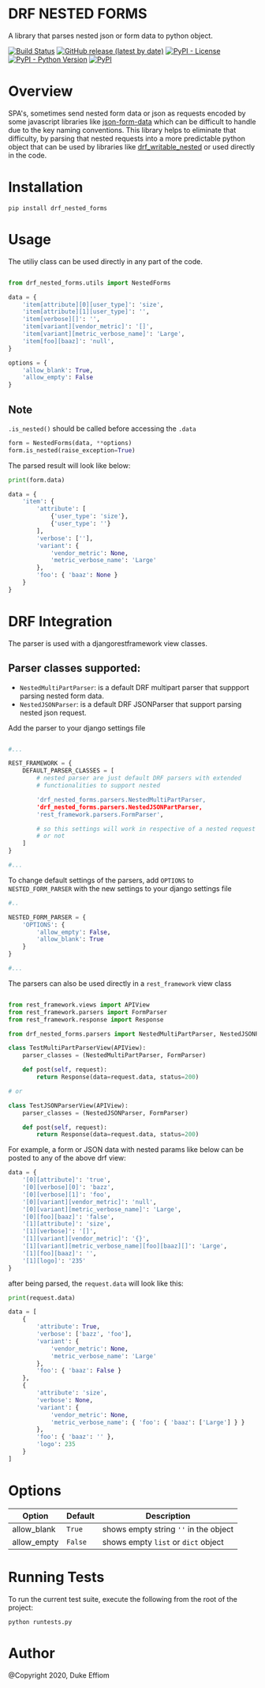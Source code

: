 # DRF NESTED FORMS

A library that parses nested json or form data to python object.

[![Build Status](https://travis-ci.com/emperorDuke/nested_formdata.svg?branch=master)](https://travis-ci.com/emperorDuke/nested_formdata)
[![GitHub release (latest by date)](https://img.shields.io/github/v/release/emperorDuke/nested_formdata)](https://github.com/emperorDuke/nested_formdata/releases)
[![PyPI - License](https://img.shields.io/pypi/l/drf_nested_forms)](https://pypi.python.org/pypi/drf-nested-forms)
[![PyPI - Python Version](https://img.shields.io/pypi/pyversions/drf_nested_forms)](https://pypi.python.org/pypi/drf-nested-forms)
[![PyPI](https://img.shields.io/pypi/v/drf_nested_forms)](https://pypi.python.org/pypi/drf-nested-forms)

# Overview

SPA's, sometimes send nested form data or json as requests encoded by some javascript libraries like [json-form-data](https://github.com/hyperatom/json-form-data#readme) which can be difficult to handle due to the key naming conventions. This library helps to eliminate that difficulty, by parsing that nested requests into a more predictable python object that can be used by libraries like [drf_writable_nested](https://github.com/beda-software/drf-writable-nested#readme) or used directly in the code.

# Installation

```
pip install drf_nested_forms
```

# Usage

The utiliy class can be used directly in any part of the code.

```python

from drf_nested_forms.utils import NestedForms

data = {
    'item[attribute][0][user_type]': 'size',
    'item[attribute][1][user_type]': '',
    'item[verbose][]': '',
    'item[variant][vendor_metric]': '[]',
    'item[variant][metric_verbose_name]': 'Large',
    'item[foo][baaz]': 'null',
}

options = {
    'allow_blank': True,
    'allow_empty': False
}
```

## Note

`.is_nested()` should be called before accessing the `.data`

```python
form = NestedForms(data, **options)
form.is_nested(raise_exception=True)
```

The parsed result will look like below:

```python
print(form.data)

data = {
    'item': {
        'attribute': [
            {'user_type': 'size'},
            {'user_type': ''}
        ],
        'verbose': [''],
        'variant': {
            'vendor_metric': None,
            'metric_verbose_name': 'Large'
        },
        'foo': { 'baaz': None }
    }
}
```

# DRF Integration

The parser is used with a djangorestframework view classes.

## Parser classes supported:

- `NestedMultiPartParser`: is a default DRF multipart parser that suppport parsing nested form data.
- `NestedJSONParser`: is a default DRF JSONParser that support parsing nested json request.

Add the parser to your django settings file

```python

#...

REST_FRAMEWORK = {
    DEFAULT_PARSER_CLASSES = [
        # nested parser are just default DRF parsers with extended
        # functionalities to support nested

        'drf_nested_forms.parsers.NestedMultiPartParser,
        'drf_nested_forms.parsers.NestedJSONPartParser,
        'rest_framework.parsers.FormParser',

        # so this settings will work in respective of a nested request
        # or not
    ]
}

#...

```

To change default settings of the parsers, add `OPTIONS` to `NESTED_FORM_PARSER` with the new settings to your django settings file

```python
#..

NESTED_FORM_PARSER = {
    'OPTIONS': {
        'allow_empty': False,
        'allow_blank': True
    }
}

#...

```

The parsers can also be used directly in a `rest_framework` view class

```python

from rest_framework.views import APIView
from rest_framework.parsers import FormParser
from rest_framework.response import Response

from drf_nested_forms.parsers import NestedMultiPartParser, NestedJSONParser

class TestMultiPartParserView(APIView):
    parser_classes = (NestedMultiPartParser, FormParser)

    def post(self, request):
        return Response(data=request.data, status=200)

# or

class TestJSONParserView(APIView):
    parser_classes = (NestedJSONParser, FormParser)

    def post(self, request):
        return Response(data=request.data, status=200)

```

For example, a form or JSON data with nested params like below can be posted to any of the above drf view:

```python
data = {
    '[0][attribute]': 'true',
    '[0][verbose][0]': 'bazz',
    '[0][verbose][1]': 'foo',
    '[0][variant][vendor_metric]': 'null',
    '[0][variant][metric_verbose_name]': 'Large',
    '[0][foo][baaz]': 'false',
    '[1][attribute]': 'size',
    '[1][verbose]': '[]',
    '[1][variant][vendor_metric]': '{}',
    '[1][variant][metric_verbose_name][foo][baaz][]': 'Large',
    '[1][foo][baaz]': '',
    '[1][logo]': '235'
}
```

after being parsed, the `request.data` will look like this:

```python
print(request.data)

data = [
    {
        'attribute': True,
        'verbose': ['bazz', 'foo'],
        'variant': {
            'vendor_metric': None,
            'metric_verbose_name': 'Large'
        },
        'foo': { 'baaz': False }
    },
    {
        'attribute': 'size',
        'verbose': None,
        'variant': {
            'vendor_metric': None,
            'metric_verbose_name': { 'foo': { 'baaz': ['Large'] } }
        },
        'foo': { 'baaz': '' },
        'logo': 235
    }
]
```

# Options

| Option      | Default | Description                           |
| ----------- | ------- | ------------------------------------- |
| allow_blank | `True`  | shows empty string `''` in the object |
| allow_empty | `False` | shows empty `list` or `dict` object   |

# Running Tests

To run the current test suite, execute the following from the root of the project:

```
python runtests.py
```

# Author

@Copyright 2020, Duke Effiom
